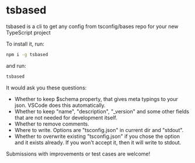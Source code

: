 # tsbased

tsbased is a cli to get any config from tsconfig/bases repo for your new TypeScript project

To install it, run:

```sh
npm i -g tsbased
```

and run:

```sh
tsbased
```

It would ask you these questions:

- Whether to keep $schema property, that gives meta typings to your json. VSCode does this automatically.
- Whether to keep "name", "description", "_version" and some other fields that are not needed for development itself.
- Whether to remove comments.
- Where to write. Options are "tsconfig.json" in current dir and "stdout".
- Whether to overwrite existing "tsconfig.json" if you chose the option and it exists already. If you won't accept it, then it will write to stdout.

Submissions with improvements or test cases are welcome!
